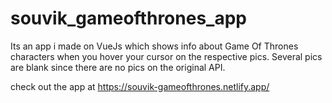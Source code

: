 # souvik_gameofthrones_app
Its an app i made on VueJs which shows info about Game Of Thrones characters when you hover your cursor on the respective pics. Several pics are blank since there are no pics on the original API.

check out the app at
https://souvik-gameofthrones.netlify.app/
